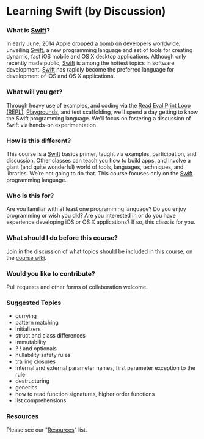 # Learning Swift (by Discussion)

### What is [Swift][swift]?
In early June, 2014 Apple [dropped a bomb][announcement] on developers worldwide, unveiling [Swift][swift], a new programming language and set of tools for creating dynamic, fast iOS mobile and OS X desktop applications. Although only recently made public, [Swift][swift] is among the hottest topics in software development. [Swift][swift] has rapidly become the preferred language for development of iOS and OS X applications.

### What will you get?
Through heavy use of examples, and coding via the [Read Eval Print Loop (REPL)][repl], [Playgrounds][playgrounds-drawing], and test scaffolding, we’ll spend a day getting to know the Swift programming language. We'll focus on fostering a discussion of Swift via hands-on experimentation.

### How is this different?
This course is a [Swift][swift] basics primer, taught via examples, participation, and discussion. Other classes can teach you how to build apps, and involve a giant (and quite wonderful) world of tools, languages, techniques, and libraries. We’re not going to do that. This course focuses only on the [Swift][swift] programming language.

### Who is this for?
Are you familiar with at least one programming language? Do you enjoy programming or wish you did? Are you interested in or do you have experience developing iOS or OS X applications? If so, this class is for you.

### What should I do before this course?
Join in the discussion of what topics should be included in this course, on the [course wiki][wiki].

### Would you like to contribute?
Pull requests and other forms of collaboration welcome.

### Suggested Topics
- currying
- pattern matching
- initializers
- struct and class differences
- immutability
- ? ! and optionals
- nullability safety rules
- trailing closures
- internal and external parameter names, first parameter exception to the rule
- destructuring
- generics
- how to read function signatures, higher order functions
- list comprehensions

### Resources
Please see our "[Resources](https://github.com/PasDeChocolat/LearningSwift/blob/master/RESOURCES.md)" list.

[swift]: https://developer.apple.com/swift/ "A new programming language for iOS and OS X."
[announcement]: http://www.theverge.com/2014/6/2/5772992/apple-has-a-new-programming-language-called-swift-and-it-totally-rules
[playgrounds-drawing]: https://www.youtube.com/watch?v=F9T551Y0mYo
[repl]: http://alblue.bandlem.com/2014/09/swift-introduction-to-the-repl.html
[wiki]: https://github.com/PasDeChocolat/LearningSwift